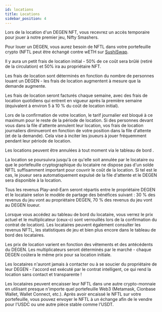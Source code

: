 ```yaml
---
id: locations
title: Locations
sidebar_position: 4
---
```


Lors de la location d'un DEGEN NFT, vous recevrez un accès temporaire pour jouer à notre premier jeu, Nifty Smashers.

Pour louer un DEGEN, vous aurez besoin de NFTL dans votre portefeuille crypto (NFTL peut être échangé contre wETH sur [SushiSwap](https://sushi.com/).

Il y aura un petit frais de location initial - 50% de ce coût sera brûlé (retiré de la circulation) et 50% ira au propriétaire NFT.

Les frais de location sont déterminés en fonction du nombre de personnes louant un DEGEN - les frais de location augmentent à mesure que la demande augmente.

Les frais de location seront facturés chaque semaine, avec des frais de location quotidiens qui entrent en vigueur après la première semaine (équivalent à environ 5 à 10 % du coût de location initial).

Lors de la confirmation de votre location, le tarif journalier est bloqué à ce maximum pour le reste de la période de location. Si des personnes devant vous dans la file d'attente annulent leur location, vos frais de location journaliers diminueront en fonction de votre position dans la file d'attente (et de la demande). Cela vise à inciter les joueurs à jouer fréquemment pendant leur période de location.

Les locations peuvent être annulées à tout moment via le tableau de bord [](https://niftyleague.com/profile).

La location se poursuivra jusqu'à ce qu'elle soit annulée par le locataire ou que le portefeuille cryptographique du locataire ne dispose pas d'un solde NFTL suffisamment important pour couvrir le coût de la location. Si tel est le cas, le joueur sera automatiquement expulsé de la file d'attente et le DEGEN sera disponible à la location.

Tous les revenus Play-and-Earn seront répartis entre le propriétaire DEGEN et le locataire selon le modèle de partage des bénéfices suivant : 30 % des revenus du jeu vont au propriétaire DEGEN, 70 % des revenus du jeu vont au DEGEN loueur.

Lorsque vous accédez au tableau de bord du locataire, vous verrez le prix actuel et le multiplicateur (ceux-ci sont verrouillés lors de la confirmation du contrat de location). Les locataires peuvent également consulter les revenus NFTL, les statistiques de jeu et bien plus encore dans le tableau de bord des locataires.

Les prix de location varient en fonction des vêtements et des antécédents du DEGEN. Les multiplicateurs seront déterminés par le marché - chaque DEGEN coûtera le même prix pour sa location initiale.

Les locataires n'auront jamais à contacter ou à se soucier du propriétaire de leur DEGEN - l'accord est exécuté par le contrat intelligent, ce qui rend la location sans contact et transparente !

Les locataires peuvent encaisser leur NFTL dans une autre crypto-monnaie en utilisant presque n'importe quel portefeuille Web3 (Metamask, Cionbase Wallet, Wallet Connect, etc.). Après avoir encaissé le NFTL sur votre portefeuille, vous pouvez envoyer le NFTL à un échange afin de le vendre pour l'USDC ou une autre pièce stable comme l'USDT.
